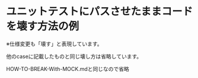 # ユニットテストにパスさせたままコードを壊す方法の例
※仕様変更も「壊す」と表現しています。

他のcaseに記載したものと同じ壊し方は省略しています。

HOW-TO-BREAK-With-MOCK.mdと同じなので省略
